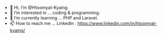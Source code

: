 - 👋 Hi, I’m @Htoomyat-Kyaing
- 👀 I’m interested in ... coding & programming.
- 🌱 I’m currently learning ... PHP and Laravel.
- 📫 How to reach me ... LinkedIn : https://www.linkedin.com/in/htoomyat-kyaing/

<!---
Htoomyat-Kyaing/Htoomyat-Kyaing is a ✨ special ✨ repository because its `README.md` (this file) appears on your GitHub profile.
You can click the Preview link to take a look at your changes.
--->
